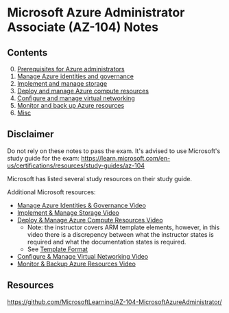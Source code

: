 # Microsoft Azure Administrator Associate (AZ-104) Notes

## Contents

0. [Prerequisites for Azure administrators](https://github.com/tur11ng/AZ-104-Study-Notes/blob/main/0.%20Prerequisites%20for%20Azure%20administrators.md)
1. [Manage Azure identities and governance](https://github.com/tur11ng/AZ-104-Study-Notes/blob/main/1.%20Manage%20Azure%20identities%20and%20governance.md)
2. [Implement and manage storage](https://github.com/tur11ng/AZ-104-Study-Notes/blob/main/2.%20Implement%20and%20manage%20storage.md)
3. [Deploy and manage Azure compute resources](https://github.com/tur11ng/AZ-104-Study-Notes/blob/main/3.%20Deploy%20and%20manage%20Azure%20compute%20resources.md)
4. [Configure and manage virtual networking](https://github.com/tur11ng/AZ-104-Study-Notes/blob/main/4.%20Configure%20and%20manage%20virtual%20networking.md)
5. [Monitor and back up Azure resources](https://github.com/tur11ng/AZ-104-Study-Notes/blob/main/5.%20Monitor%20and%20back%20up%20Azure%20resources.md)
6. [Misc](https://github.com/tur11ng/AZ-104-Study-Notes/blob/main/6.%20Misc.md)

## Disclaimer
Do not rely on these notes to pass the exam. It's advised to use Microsoft's study guide for the exam: https://learn.microsoft.com/en-us/certifications/resources/study-guides/az-104

Microsoft has listed several study resources on their study guide.

Additional Microsoft resources:
- [Manage Azure Identities & Governance Video](https://learn.microsoft.com/en-us/shows/exam-readiness-zone/preparing-for-az-104-manage-azure-identities-and-governance-1-of-5)
- [Implement & Manage Storage Video](https://learn.microsoft.com/en-us/shows/exam-readiness-zone/preparing-for-az-104-implement-and-manage-storage-2-of-5)
- [Deploy & Manage Azure Compute Resources Video](https://learn.microsoft.com/en-us/shows/exam-readiness-zone/preparing-for-az-104-deploy-and-manage-azure-compute-resources-3-of-5)
  - Note: the instructor covers ARM template elements, however, in this video there is a discrepency between what the instructor states is required and what the documentation states is required.
  - See [Template Format](https://learn.microsoft.com/en-us/azure/azure-resource-manager/templates/syntax#template-format)
- [Configure & Manage Virtual Networking Video](https://learn.microsoft.com/en-us/shows/exam-readiness-zone/preparing-for-az-104-configure-and-manage-virtual-networking-4-of-5)
- [Monitor & Backup Azure Resources Video](https://learn.microsoft.com/en-us/shows/exam-readiness-zone/preparing-for-az-104-monitor-and-maintain-azure-resources-5-of-5)

## Resources

https://github.com/MicrosoftLearning/AZ-104-MicrosoftAzureAdministrator/